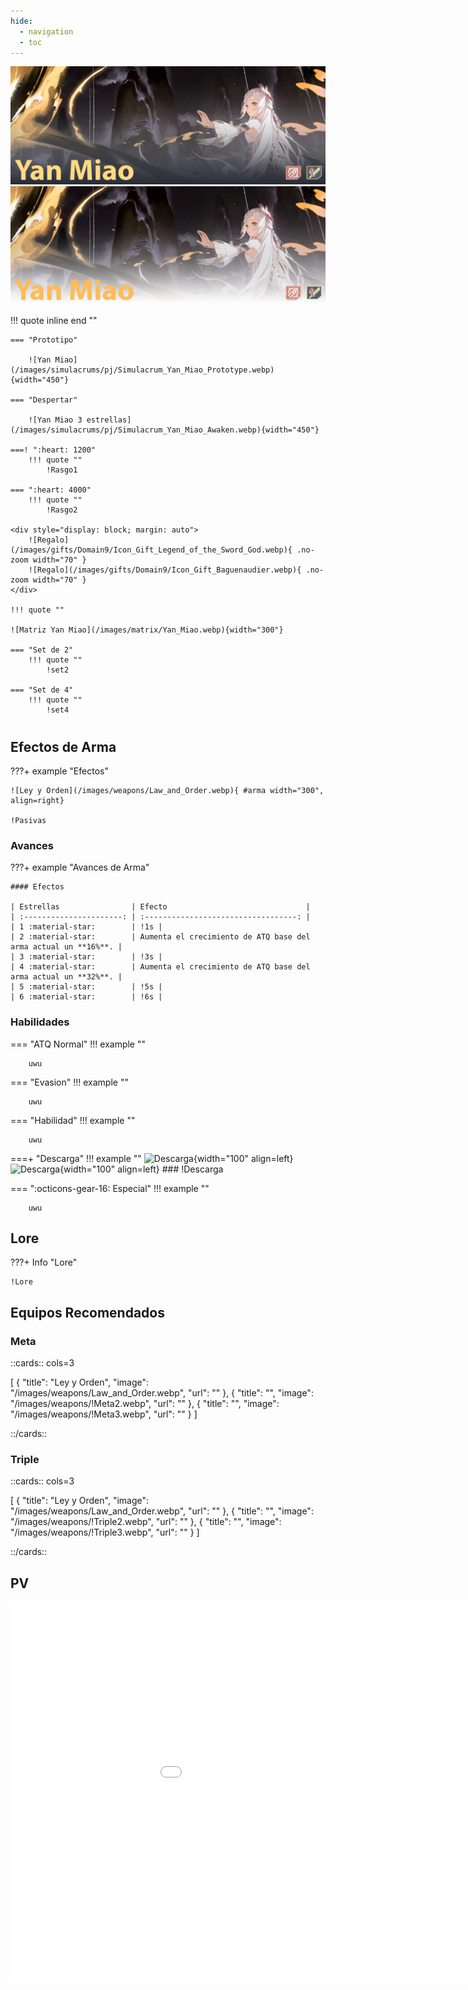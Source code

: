 ```yaml
---
hide:
  - navigation
  - toc
---
```


![Yan Miao](/images/covers/Cover_Yan_Miao.png#only-dark)
![Yan Miao](/images/covers/Cover_Yan_Miao_Light.png#only-light)

!!! quote inline end ""
        
    === "Prototipo"

        ![Yan Miao](/images/simulacrums/pj/Simulacrum_Yan_Miao_Prototype.webp){width="450"}

    === "Despertar"
      
        ![Yan Miao 3 estrellas](/images/simulacrums/pj/Simulacrum_Yan_Miao_Awaken.webp){width="450"}

    ===! ":heart: 1200"
        !!! quote ""
            !Rasgo1

    === ":heart: 4000"
        !!! quote ""
            !Rasgo2
    
    <div style="display: block; margin: auto">
        ![Regalo](/images/gifts/Domain9/Icon_Gift_Legend_of_the_Sword_God.webp){ .no-zoom width="70" }
        ![Regalo](/images/gifts/Domain9/Icon_Gift_Baguenaudier.webp){ .no-zoom width="70" }
    </div>

    !!! quote ""

    ![Matriz Yan Miao](/images/matrix/Yan_Miao.webp){width="300"}

    === "Set de 2"
        !!! quote ""
            !set2

    === "Set de 4"
        !!! quote ""
            !set4    

#

## Efectos de Arma

???+ example "Efectos"

    ![Ley y Orden](/images/weapons/Law_and_Order.webp){ #arma width="300", align=right}

    !Pasivas

### Avances

???+ example "Avances de Arma"

    #### Efectos

    | Estrellas                | Efecto                               |
    | :----------------------: | :----------------------------------: |
    | 1 :material-star:        | !1s |
    | 2 :material-star:        | Aumenta el crecimiento de ATQ base del arma actual un **16%**. |
    | 3 :material-star:        | !3s |
    | 4 :material-star:        | Aumenta el crecimiento de ATQ base del arma actual un **32%**. |
    | 5 :material-star:        | !5s |
    | 6 :material-star:        | !6s |

### Habilidades

=== "ATQ Normal"
    !!! example ""

        uwu

=== "Evasion"
    !!! example ""

        uwu

=== "Habilidad"
    !!! example ""

        uwu

===+ "Descarga"
    !!! example ""
        ![Descarga](/images/weapons/skills/Yan_Miao/discharge.webp#only-dark){width="100" align=left}
        ![Descarga](/images/weapons/skills/Yan_Miao/discharge_light.png#only-light){width="100" align=left}
        ### !Descarga

=== ":octicons-gear-16: Especial"
    !!! example ""

        uwu

## **Lore**

???+ Info "Lore"

    !Lore

## **Equipos Recomendados**

### Meta

::cards:: cols=3

[
 {
      "title": "Ley y Orden",
      "image": "/images/weapons/Law_and_Order.webp",
      "url": ""
    },
    {
      "title": "",
      "image": "/images/weapons/!Meta2.webp",
      "url": ""
    }, 
    {
      "title": "",
      "image": "/images/weapons/!Meta3.webp",
      "url": ""
    }
]

::/cards::

### Triple 

::cards:: cols=3

[
 {
      "title": "Ley y Orden",
      "image": "/images/weapons/Law_and_Order.webp",
      "url": ""
    },
    {
      "title": "",
      "image": "/images/weapons/!Triple2.webp",
      "url": ""
    },
    {
      "title": "",
      "image": "/images/weapons/!Triple3.webp",
      "url": ""
    }
]

::/cards::

## **PV**

<iframe style="display: block; margin: auto" width="1080" height="608" src="!PVvideo" title="YouTube video player" frameborder="0" allow="accelerometer; autoplay; clipboard-write; encrypted-media; gyroscope; picture-in-picture; web-share" allowfullscreen></iframe>